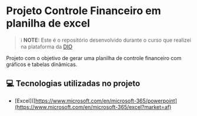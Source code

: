 # Projeto Controle Financeiro em planilha de excel


 > ℹ️ **NOTE:** Este é o repositório desenvolvido durante o curso que realizei na plataforma da [DIO](https://dio.me)

Projeto com o objetivo de gerar uma planilha de controle financeiro com gráficos e tabelas dinâmicas.


## 💻 Tecnologias utilizadas no projeto

- [Excel]([https://www.microsoft.com/en/microsoft-365/powerpoint](https://www.microsoft.com/en/microsoft-365/excel?market=af)

